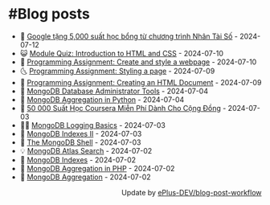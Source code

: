 # #Blog posts
<!-- BLOG-POST-LIST:START -->
- 🧰 [Google tặng 5,000 suất học bổng từ chương trình Nhân Tài Số](https://eplus.dev/google-tang-5000-suat-hoc-bong-tu-chuong-trinh-nhan-tai-so) - 2024-07-12
- 😺 [Module Quiz: Introduction to HTML and CSS](https://eplus.dev/module-quiz-introduction-to-html-and-css) - 2024-07-10
- 🗽 [Programming Assignment: Create and style a webpage](https://eplus.dev/programming-assignment-create-and-style-a-webpage) - 2024-07-10
- 🌜 [Programming Assignment: Styling a page](https://eplus.dev/programming-assignment-styling-a-page) - 2024-07-09
- 📝 [Programming Assignment: Creating an HTML Document](https://eplus.dev/programming-assignment-creating-an-html-document) - 2024-07-09
- 🚀 [MongoDB Database Administrator Tools](https://eplus.dev/mongodb-database-administrator-tools) - 2024-07-04
- 💼 [MongoDB Aggregation in Python](https://eplus.dev/mongodb-aggregation-in-python) - 2024-07-04
- 🦣 [50 000 Suất Học Coursera Miễn Phí Dành Cho Cộng Đồng](https://eplus.dev/50-000-suat-hoc-coursera-mien-phi-danh-cho-cong-dong) - 2024-07-03
- 👨‍🏫 [MongoDB Logging Basics](https://eplus.dev/mongodb-logging-basics) - 2024-07-03
- 🔭 [MongoDB Indexes II](https://eplus.dev/mongodb-indexes-ii) - 2024-07-03
- 🤡 [The MongoDB Shell](https://eplus.dev/the-mongodb-shell) - 2024-07-03
- 💡 [MongoDB Atlas Search](https://eplus.dev/mongodb-atlas-search) - 2024-07-02
- 🦣 [MongoDB Indexes](https://eplus.dev/mongodb-indexes) - 2024-07-02
- 💪 [MongoDB Aggregation in PHP](https://eplus.dev/mongodb-aggregation-in-php) - 2024-07-02
- 🤡 [MongoDB Aggregation](https://eplus.dev/mongodb-aggregation) - 2024-07-02<!-- BLOG-POST-LIST:END -->
<div align="right">
  Update by <a target="_blank"
    href="https://github.com/ePlus-DEV/blog-post-workflow">ePlus-DEV/blog-post-workflow</a>
</div>
